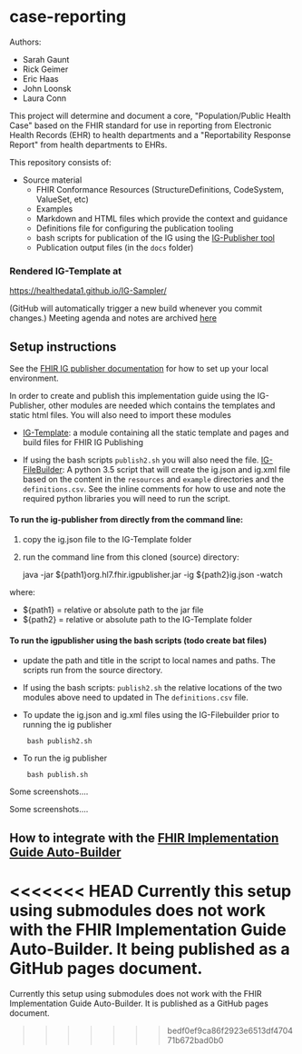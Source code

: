 # case-reporting

Authors:

- Sarah Gaunt
- Rick Geimer
- Eric Haas
- John Loonsk
- Laura Conn

This project will determine and document a core, "Population/Public Health Case" based on the FHIR standard for use in reporting from Electronic Health Records (EHR) to health departments and a "Reportability Response Report" from health departments to EHRs.

This repository consists of:

- Source material
  - FHIR Conformance Resources (StructureDefinitions, CodeSystem, ValueSet, etc)
  - Examples
  - Markdown and HTML files which provide the context and guidance
  - Definitions file for configuring the publication tooling
  - bash scripts for publication of the IG using the [IG-Publisher tool](http://wiki.hl7.org/index.php?title=IG_Publisher_Documentation)
  - Publication output files (in the `docs` folder)

### Rendered IG-Template at

https://healthedata1.github.io/IG-Sampler/

(GitHub will automatically trigger a new build whenever you commit changes.)
Meeting agenda and notes are archived [here](https://github.com/argonautproject/scheduling/tree/master/meeting-notes)


## Setup instructions

See the [FHIR IG publisher documentation](http://wiki.hl7.org/index.php?title=IG_Publisher_Documentation)  for how to set up your local environment.

In order to create and publish this implementation guide using the IG-Publisher, other modules are needed which contains the templates and static html files. You will also need to import these modules

- [IG-Template](https://github.com/Healthedata1/IG-Template): a module containing all the static template and pages and build files for FHIR IG Publishing

- If using the bash scripts `publish2.sh` you will also need the file. [IG-FileBuilder](https://github.com/Healthedata1/FHIR-IGPub-filebuilder): A python 3.5 script that will create the ig.json and ig.xml file based on the content in the `resources` and `example` directories and the `definitions.csv`.  See the inline comments for how to use and note the required python libraries you will need to run the script.

#### To run the ig-publisher from directly from the command line:

1. copy the ig.json file to the IG-Template folder
1. run the command line from this cloned (source) directory:

      java -jar ${path1}org.hl7.fhir.igpublisher.jar -ig ${path2}ig.json -watch

where:
- ${path1} = relative or absolute path to the jar file
- ${path2} = relative or absolute path to the IG-Template folder

####  To run the igpublisher using the bash scripts (todo create bat files)

- update the path and title in the script to local names and paths.  The scripts run from the source directory.
- If using the bash scripts:  `publish2.sh` the relative locations of the two modules above need to updated in The `definitions.csv` file.
- To update the ig.json and ig.xml files using the IG-Filebuilder prior to running the ig publisher

       bash publish2.sh

- To run the ig publisher

       bash publish.sh

Some screenshots....

Some screenshots....

## How to integrate with the [FHIR Implementation Guide Auto-Builder](https://github.com/Healthedata1/auto-ig-builder)

<<<<<<< HEAD
Currently this setup using submodules does not work with the FHIR Implementation Guide Auto-Builder.  It being published as a GitHub pages document.
=======
Currently this setup using submodules does not work with the FHIR Implementation Guide Auto-Builder.  It is published as a GitHub pages document.
>>>>>>> bedf0ef9ca86f2923e6513df470471b672bad0b0

